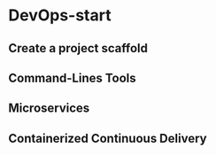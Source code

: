 # DevOps-start


## Create a project scaffold 

## Command-Lines Tools 

## Microservices 

## Containerized Continuous Delivery


